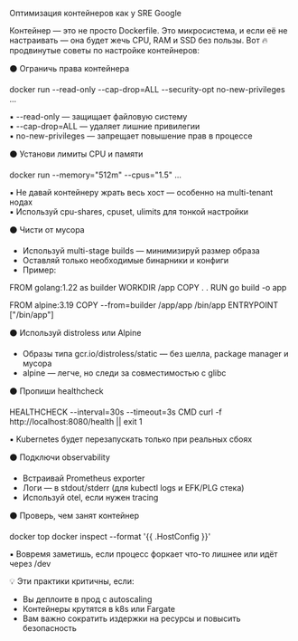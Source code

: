 Оптимизация контейнеров как у SRE Google

Контейнер — это не просто Dockerfile. Это микросистема, и если её не настраивать — она будет жечь CPU, RAM и SSD без пользы. Вот  🔥 продвинутые советы по настройке контейнеров:

⚫️  Ограничь права контейнера

docker run --read-only --cap-drop=ALL --security-opt no-new-privileges ...

▪️ --read-only — защищает файловую систему  
▪️ --cap-drop=ALL — удаляет лишние привилегии  
▪️ no-new-privileges — запрещает повышение прав в процессе

⚫️  Установи лимиты CPU и памяти

docker run --memory="512m" --cpus="1.5" ...

▪️ Не давай контейнеру жрать весь хост — особенно на multi-tenant нодах  
▪️ Используй cpu-shares, cpuset, ulimits для тонкой настройки

⚫️  Чисти от мусора
- Используй multi-stage builds — минимизируй размер образа  
- Оставляй только необходимые бинарники и конфиги  
- Пример:

FROM golang:1.22 as builder
WORKDIR /app
COPY . .
RUN go build -o app

FROM alpine:3.19
COPY --from=builder /app/app /bin/app
ENTRYPOINT ["/bin/app"]


⚫️  Используй distroless или Alpine
- Образы типа gcr.io/distroless/static — без шелла, package manager и мусора  
- alpine — легче, но следи за совместимостью с glibc

⚫️  Пропиши healthcheck

HEALTHCHECK --interval=30s --timeout=3s CMD curl -f http://localhost:8080/health || exit 1

▪️ Kubernetes будет перезапускать только при реальных сбоях

⚫️ Подключи observability
- Встраивай Prometheus exporter  
- Логи — в stdout/stderr (для kubectl logs и EFK/PLG стека)  
- Используй otel, если нужен tracing

⚫️  Проверь, чем занят контейнер

docker top <container>
docker inspect --format '{{ .HostConfig }}' <container>

▪️ Вовремя заметишь, если процесс форкает что-то лишнее или идёт через /dev

💡 Эти практики критичны, если:
- Вы деплоите в прод с autoscaling  
- Контейнеры крутятся в k8s или Fargate  
- Вам важно сократить издержки на ресурсы и повысить безопасность